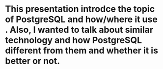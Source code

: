 # This presentation introdce the topic of PostgreSQL and how/where it use . Also, I wanted to talk about similar technology and how PostgreSQL different from them and whether it is better or not.
